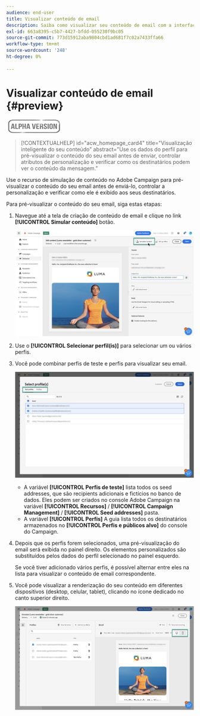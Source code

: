 ```yaml
---
audience: end-user
title: Visualizar conteúdo de email
description: Saiba como visualizar seu conteúdo de email com a interface do usuário na Web do Campaign
exl-id: 663a8395-c5b7-4427-bfdd-055230f9bc05
source-git-commit: 773d15912aba9804cbd1ad681f7c02a7433ffa66
workflow-type: tm+mt
source-wordcount: '248'
ht-degree: 0%

---
```


# Visualizar conteúdo de email {#preview}

![](../assets/do-not-localize/badge.png)

>[!CONTEXTUALHELP]
>id="acw_homepage_card4"
>title="Visualização inteligente do seu conteúdo"
>abstract="Use os dados do perfil para pré-visualizar o conteúdo do seu email antes de enviar, controlar atributos de personalização e verificar como os destinatários podem ver o conteúdo da mensagem."

Use o recurso de simulação de conteúdo no Adobe Campaign para pré-visualizar o conteúdo do seu email antes de enviá-lo, controlar a personalização e verificar como ele é exibido aos seus destinatários.

Para pré-visualizar o conteúdo do seu email, siga estas etapas:

1. Navegue até a tela de criação de conteúdo de email e clique no link **[!UICONTROL Simular conteúdo]** botão.

   ![](assets/simulate.png)

1. Use o **[!UICONTROL Selecionar perfil(is)]** para selecionar um ou vários perfis.
1. Você pode combinar perfis de teste e perfis para visualizar seu email.

   ![](assets/preview-profile.png)

   * A variável **[!UICONTROL Perfis de teste]** lista todos os seed addresses, que são recipients adicionais e fictícios no banco de dados. Eles podem ser criados no console Adobe Campaign na variável **[!UICONTROL Recursos]** / **[!UICONTROL Campaign Management]** / **[!UICONTROL Seed addresses]** pasta.
   * A variável **[!UICONTROL Perfis]** A guia lista todos os destinatários armazenados no **[!UICONTROL Perfis e públicos alvo]** do console do Campaign.

1. Depois que os perfis forem selecionados, uma pré-visualização do email será exibida no painel direito. Os elementos personalizados são substituídos pelos dados do perfil selecionado no painel esquerdo.

   Se você tiver adicionado vários perfis, é possível alternar entre eles na lista para visualizar o conteúdo de email correspondente.

1. Você pode visualizar a renderização do seu conteúdo em diferentes dispositivos (desktop, celular, tablet), clicando no ícone dedicado no canto superior direito.

   ![](assets/preview.png)


